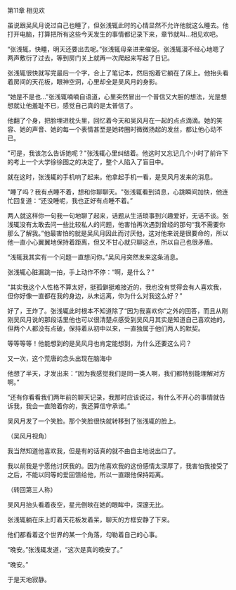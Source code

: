 ﻿第11章 相见欢

虽说跟吴风月说过自己也睡了，但张浅辄此时的心情显然不允许他就这么睡去。他打开电脑，打算把所有这些今天发生的事情都记录下来，章节就叫…相见欢吧。

“张浅辄，快睡，明天还要出去呢。”张浅辄母亲进来催促。张浅辄漫不经心地嗯了两声敷衍了过去，等到房门关上就再一次爬起来写起了日记。

张浅辄很快就写完最后一个字，合上了笔记本，然后抱着它躺在了床上。他抬头看着房间的天花板，眼神空洞，心里却全是吴风月的身影。

“她是不是也…”张浅辄喃喃自语道，心里突然冒出一个普信又大胆的想法，光是想想就让他羞耻不已，感觉自己真的是太普信了。

他翻了个身，把脸埋进枕头里，回忆着今天和吴风月在一起的点点滴滴。她的笑容、她的声音、她的每一个表情甚至是她转圈时微微扬起的发丝，都让他心动不已。

"可是，我该怎么告诉她呢？"张浅辄心里纠结着。他这时又忘记几个小时了前许下的考上一个大学徐徐图之的决定了，整个人陷入了盲目中。

就在这时，张浅辄的手机响了起来。他拿起手机一看，是吴风月发来的消息。

"睡了吗？我有点睡不着，想和你聊聊天。"张浅辄看到消息，心跳瞬间加快，他连忙回复道：“还没睡呢，我也正好有点睡不着。”

两人就这样你一句我一句地聊了起来，话题从生活琐事到兴趣爱好，无话不谈。张浅辄没有太敢去问一些比较私人的问题，他害怕再次遇到曾经的那句“我不需要你那么了解我。”他最害怕的就是吴风月因此而讨厌他，这对他来说是很要命的，所以他一直小心翼翼地保持着距离，但又不甘心就只聊这点，所以自己也很矛盾。

“浅辄我其实有一个问题一直想问你。”吴风月突然发来这条消息。

张浅辄心脏漏跳一拍，手上动作不停：“啊，是什么？”

“其实我这个人性格不算太好，挺孤僻挺难接近的，我也没有觉得会有人喜欢我，但你好像一直都在我的身边，从未远离，你为什么对我这么好？”

好了，王炸了。张浅辄此时根本不知道除了“因为我喜欢你”之外的回答，而且从刚刚吴风月说的那段话里他也可以很清楚点感受到吴风月其实是知道自己喜欢她的，但两个人都没有点破，保持着从初中以来，一直独属于他们两人的默契。

等等等等！他能想到的是吴风月也肯定能想到，为什么还要这么问？

又一次，这个荒唐的念头出现在脑海中

他想了半天，才发出来：“因为我感觉我们是同一类人啊，我们都特别能理解对方啊。”

“还有你看看我们两年前的聊天记录，我那时应该说过，有什么不开心的事情就告诉我，我会一直陪着你的，我还算信守承诺。”

吴风月发了一个笑脸。那个笑脸很快就转移到了张浅辄的脸上。

（吴风月视角）

我当然知道他喜欢我，但是有的话真的就不由自主地说出口了。

我以前我是宁愿他讨厌我的。因为他喜欢我的这份感情太深厚了，我害怕我接受了之后，不能以同等的爱回馈给他，所以一直跟他保持距离。

（转回第三人称）

吴风月抬头看着夜空，星光倒映在她的眼眸中，深邃无比。

张浅辄躺在床上盯着天花板发着呆，聊天的方框安静了下来。

他们都看着这个世界的某一个角落，勾勒着自己的心事。

“晚安。”张浅辄发道，“这次是真的晚安了。”

“晚安。”

于是天地寂静。


